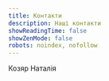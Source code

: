 ```yaml
---
title: Контакти
description: Наші контакти
showReadingTime: false
showZenMode: false
robots: noindex, nofollow
---
```

Козяр Наталія
